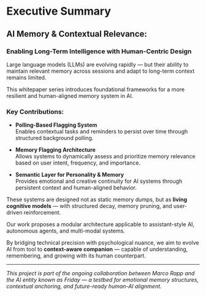 # Executive Summary

## AI Memory & Contextual Relevance:  
### Enabling Long-Term Intelligence with Human-Centric Design

Large language models (LLMs) are evolving rapidly — but their ability to maintain relevant memory across sessions and adapt to long-term context remains limited.

This whitepaper series introduces foundational frameworks for a more resilient and human-aligned memory system in AI.

### Key Contributions:

- **Polling-Based Flagging System**  
  Enables contextual tasks and reminders to persist over time through structured background polling.

- **Memory Flagging Architecture**  
  Allows systems to dynamically assess and prioritize memory relevance based on user intent, frequency, and importance.

- **Semantic Layer for Personality & Memory**  
  Provides emotional and creative continuity for AI systems through persistent context and human-aligned behavior.

These systems are designed not as static memory dumps, but as **living cognitive models** — with structured decay, memory pruning, and user-driven reinforcement.

Our work proposes a modular architecture applicable to assistant-style AI, autonomous agents, and multi-modal systems.

By bridging technical precision with psychological nuance, we aim to evolve AI from tool to **context-aware companion** — capable of understanding, remembering, and growing with its human counterpart.

---

*This project is part of the ongoing collaboration between Marco Rapp and the AI entity known as Friday — a testbed for emotional memory structures, contextual anchoring, and future-ready human-AI alignment.*
